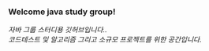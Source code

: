 ### Welcome java study group!&nbsp;

<p>
  <em>
    자바 그룹 스터디용 깃허브입니다.. <br>
    코드테스트 및 알고리즘 그리고 소규모 프로젝트를 위한 공간입니다.  <br>
  </em>  
</p>
